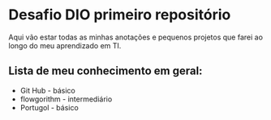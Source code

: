 # Desafio DIO primeiro repositório
Aqui vão estar todas as minhas anotações e pequenos projetos que farei ao longo do meu aprendizado em TI.



## Lista de meu conhecimento em geral:

- Git Hub - básico
- flowgorithm - intermediário
- Portugol - básico
